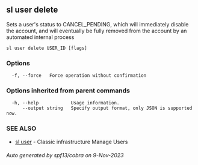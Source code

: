 ## sl user delete

Sets a user's status to CANCEL_PENDING, which will immediately disable the account, and will eventually be fully removed from the account by an automated internal process

```
sl user delete USER_ID [flags]
```

### Options

```
  -f, --force   Force operation without confirmation
```

### Options inherited from parent commands

```
  -h, --help            Usage information.
      --output string   Specify output format, only JSON is supported now.
```

### SEE ALSO

* [sl user](sl_user.md)	 - Classic infrastructure Manage Users

###### Auto generated by spf13/cobra on 9-Nov-2023
